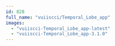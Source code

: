 ```yaml
---
id: 828
full_name: "vuiiscci/Temporal_Lobe_app"
images: 
  - "vuiiscci-Temporal_Lobe_app-latest"
  - "vuiiscci-Temporal_Lobe_app-3.1.0"
---
```

